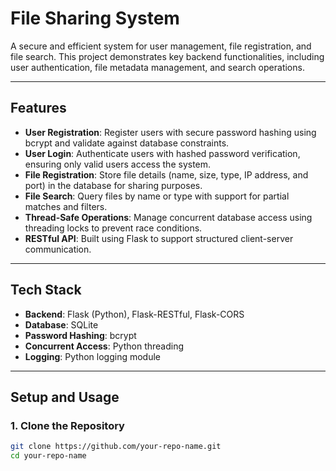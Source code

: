 # **File Sharing System**  

A secure and efficient system for user management, file registration, and file search. This project demonstrates key backend functionalities, including user authentication, file metadata management, and search operations.

---

## **Features**  
- **User Registration**: Register users with secure password hashing using bcrypt and validate against database constraints.  
- **User Login**: Authenticate users with hashed password verification, ensuring only valid users access the system.  
- **File Registration**: Store file details (name, size, type, IP address, and port) in the database for sharing purposes.  
- **File Search**: Query files by name or type with support for partial matches and filters.  
- **Thread-Safe Operations**: Manage concurrent database access using threading locks to prevent race conditions.  
- **RESTful API**: Built using Flask to support structured client-server communication.  

---

## **Tech Stack**  
- **Backend**: Flask (Python), Flask-RESTful, Flask-CORS  
- **Database**: SQLite  
- **Password Hashing**: bcrypt  
- **Concurrent Access**: Python threading  
- **Logging**: Python logging module  

---

## **Setup and Usage**  

### **1. Clone the Repository**  
```bash
git clone https://github.com/your-repo-name.git
cd your-repo-name
